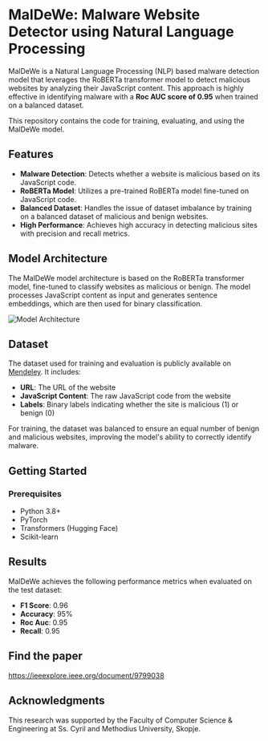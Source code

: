 
# MalDeWe: Malware Website Detector using Natural Language Processing

MalDeWe is a Natural Language Processing (NLP) based malware detection model that leverages the RoBERTa transformer model to detect malicious websites by analyzing their JavaScript content. This approach is highly effective in identifying malware with a **Roc AUC score of 0.95** when trained on a balanced dataset.

This repository contains the code for training, evaluating, and using the MalDeWe model.

## Features

- **Malware Detection**: Detects whether a website is malicious based on its JavaScript code.
- **RoBERTa Model**: Utilizes a pre-trained RoBERTa model fine-tuned on JavaScript code.
- **Balanced Dataset**: Handles the issue of dataset imbalance by training on a balanced dataset of malicious and benign websites.
- **High Performance**: Achieves high accuracy in detecting malicious sites with precision and recall metrics.
  
## Model Architecture

The MalDeWe model architecture is based on the RoBERTa transformer model, fine-tuned to classify websites as malicious or benign. The model processes JavaScript content as input and generates sentence embeddings, which are then used for binary classification.

![Model Architecture](model_architecture.png)

## Dataset

The dataset used for training and evaluation is publicly available on [Mendeley](https://data.mendeley.com/datasets/gdx3pkwp47/2). It includes:

- **URL**: The URL of the website
- **JavaScript Content**: The raw JavaScript code from the website
- **Labels**: Binary labels indicating whether the site is malicious (1) or benign (0)

For training, the dataset was balanced to ensure an equal number of benign and malicious websites, improving the model's ability to correctly identify malware.

## Getting Started

### Prerequisites

- Python 3.8+
- PyTorch
- Transformers (Hugging Face)
- Scikit-learn

## Results

MalDeWe achieves the following performance metrics when evaluated on the test dataset:

- **F1 Score**: 0.96
- **Accuracy**: 95%
- **Roc Auc**: 0.95
- **Recall**: 0.95

## Find the paper
https://ieeexplore.ieee.org/document/9799038

## Acknowledgments

This research was supported by the Faculty of Computer Science & Engineering at Ss. Cyril and Methodius University, Skopje.
